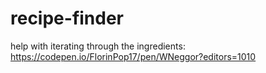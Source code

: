 # recipe-finder

help with iterating through the ingredients: https://codepen.io/FlorinPop17/pen/WNeggor?editors=1010